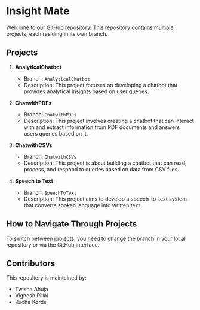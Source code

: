 # Insight Mate

Welcome to our GitHub repository! This repository contains multiple projects, each residing in its own branch.

## Projects

1. **AnalyticalChatbot**
   - Branch: `AnalyticalChatbot`
   - Description: This project focuses on developing a chatbot that provides analytical insights based on user queries.

2. **ChatwithPDFs**
   - Branch: `ChatwithPDFs`
   - Description: This project involves creating a chatbot that can interact with and extract information from PDF documents and answers users queries based on it.

3. **ChatwithCSVs**
   - Branch: `ChatwithCSVs`
   - Description: This project is about building a chatbot that can read, process, and respond to queries based on data from CSV files.

4. **Speech to Text**
   - Branch: `SpeechToText`
   - Description: This project aims to develop a speech-to-text system that converts spoken language into written text.

## How to Navigate Through Projects

To switch between projects, you need to change the branch in your local repository or via the GitHub interface.

## Contributors

This repository is maintained by:

- Twisha Ahuja
- Vignesh Pillai
- Rucha Korde
